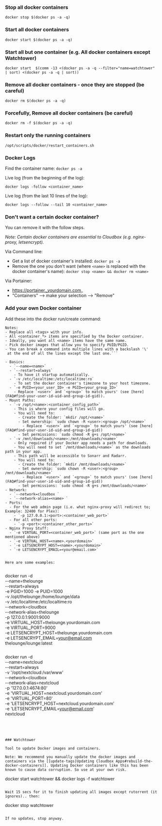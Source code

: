 ### Stop all docker containers

```
docker stop $(docker ps -a -q)
```

### Start all docker containers

```
docker start $(docker ps -a -q)
```

### Start all but one container (e.g. All docker containers except Watchtower)

```
docker start  $(comm -13 <(docker ps -a -q --filter="name=watchtower" | sort) <(docker ps -a -q | sort))
```

### Remove all docker containers - once they are stopped (be careful)

```
docker rm $(docker ps -a -q)
```

### Forcefully, Remove all docker containers  (be careful)

```
docker rm -f $(docker ps -a -q)
```


### Restart only the running containers

```
/opt/scripts/docker/restart_containers.sh
```

### Docker Logs

Find the container name: `docker ps -a`


Live log (from the beginning of the log):
```
docker logs -follow <container_name>
```

Live log (from the last 10 lines of the log):
```
docker logs --follow --tail 10 <container_name>
```

### Don't want a certain docker container?

You can remove it with the follow steps.

_Note: Certain docker containers are essential to Cloudbox  (e.g. nginx-proxy, letsencrypt)._

Via Command line:
- Get a list of docker container's installed: `docker ps -a`  
- Remove the one you don't want (where `<name>` is replaced with the docker container's name): `docker stop <name> && docker rm <name>`

Via Portainer:
- https://portainer._yourdomain.com_
- "Containers" --> make your selection --> "Remove"





### Add your own Docker container


Add these into the docker run/create command:

```
Notes: 
- Replace all <tags> with your info.
- All <container_*> items are specified by the Docker container. 
- Ideally, you want all <name> items have the same name.
- Pick docker images that allow you to specify PUID/PGID.
- You can break a command into multiple lines with a backslash '\'
 at the end of all the lines except the last one.```

- Basics:
  - `--name=<name>`
  - `--restart=always`
    - To have it startup automatically.
  - `-v /etc/localtime:/etc/localtime:ro`
    - To set the docker container's timezone to your host timezone.
  - `-e PUID=<your_user_ID> -e PGID=<your_group_ID>`
    - Replace `<user>` and `<group>` to match yours' (see [here](FAQ#find-your-user-id-uid-and-group-id-gid)).
- Mount Paths:
  - `-v /opt/<name>:<container_config_path>` 
    - This is where your config files will go.
    - You will need to:
      - Create the folder: `mkdir /opt/<name>`
      - Set ownership: `sudo chown -R <user>:<group> /opt/<name>` 
        - Replace `<user>` and `<group>` to match yours' (see [here](FAQ#find-your-user-id-uid-and-group-id-gid))
      - Set permissions: `sudo chmod -R g+s /opt/<name>`
  - `-v /mnt/downloads/<name>:/mnt/downloads/<name>`
    - Only required if your Docker app needs a path for downloads.
    - You will need to set `/mnt/downloads/<name>` as the downloads path in your app.  
    - This path will be accessible to Sonarr and Radarr. 
    - You will need to: 
      - Create the folder: `mkdir /mnt/downloads/<name>`
      - Set ownership: `sudo chown -R <user>:<group> /mnt/downloads/<name>`
        - Replace `<user>` and `<group>` to match yours' (see [here](FAQ#find-your-user-id-uid-and-group-id-gid))
      - Set permissions: `sudo chmod -R g+s /mnt/downloads/<name>`
- Network: 
  - `--network=cloudbox `
  - `--network-alias=<name> `
- Ports:
  - For the web admin page (i.e. what nginx-proxy will redirect to; Example: 32400 for Plex):
    - `-p 127.0.0.1:<port>:<container_web_port>` 
  - For all other ports:
    - `-p <port>:<container_other_ports>`
- Nginx Proxy Stuff:
  - `-e VIRTUAL_PORT=<container_web_port>` (same port as the one mentioned above)
  - `-e VIRTUAL_HOST=<name>.<yourdomain>`
  - `-e LETSENCRYPT_HOST=<name>.<yourdomain>`
  - `-e LETSENCRYPT_EMAIL=<your@email.com>` 


Here are some examples: 


```
docker run -d  \
	--name=thelounge  \
	--restart=always  \
	-e PGID=1000 -e PUID=1000  \
	-v /opt/thelounge:/home/lounge/data  \
	-v /etc/localtime:/etc/localtime:ro  \
	--network=cloudbox  \
	--network-alias=thelounge  \
	-p 127.0.0.1:9001:9000  \
	-e VIRTUAL_HOST=thelounge.yourdomain.com  \
	-e VIRTUAL_PORT=9000  \
	-e LETSENCRYPT_HOST=thelounge.yourdomain.com  \
	-e LETSENCRYPT_EMAIL=your@email.com  \
	thelounge/lounge:latest
```

```
docker run -d \
	--name=nextcloud  \
	--restart=always \
	-v '/opt/nextcloud:/var/www'  \
	--network=cloudbox  \
	--network-alias=nextcloud  \
	-p '127.0.0.1:4674:80'  \
	-e 'VIRTUAL_HOST=nextcloud.yourdomain.com'  \
	-e 'VIRTUAL_PORT=80'  \
	-e 'LETSENCRYPT_HOST=nextcloud.yourdomain.com'  \
	-e 'LETSENCRYPT_EMAIL=your@email.com'  \
	nextcloud
```




### Watchtower

Tool to update Docker images and containers. 

Note: We recommend you manually update the docker images and containers via the [[update-tags|Updating Cloudbox Apps#rebuild-the-docker-containers]]. Updating Docker containers like this has been known to cause data corruption. So use at your own risk. 

```
docker start watchtower && docker logs -f watchtower
```

Wait 15 secs for it to finish updating all images except rutorrent (it ignores).. then:

```
docker stop watchtower
```

If no updates, stop anyway.


